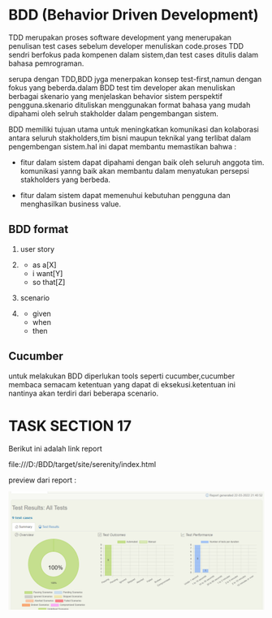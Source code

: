 # BDD (Behavior Driven Development)

TDD merupakan proses software development yang menerupakan penulisan
test cases sebelum developer menuliskan code.proses TDD sendri berfokus 
pada kompenen dalam sistem,dan test cases ditulis dalam bahasa pemrograman.

serupa dengan TDD,BDD jyga menerpakan konsep test-first,namun dengan 
fokus yang beberda.dalam BDD test tim developer akan menuliskan berbagai
skenario yang menjelaskan behavior sistem perspektif pengguna.skenario
dituliskan menggunakan format bahasa yang mudah dipahami oleh selruh 
stakholder dalam pengembangan sistem.

BDD memiliki tujuan utama untuk meningkatkan komunikasi dan kolaborasi
antara seluruh stakholders,tim bisni maupun teknikal yang terlibat dalam
pengembengan sistem.hal ini dapat membantu memastikan bahwa :

- fitur dalam sistem dapat dipahami dengan baik oleh seluruh anggota tim.
  komunikasi yanng baik akan membantu dalam menyatukan persepsi stakholders
  yang berbeda.

- fitur dalam sistem dapat memenuhui kebutuhan pengguna dan menghasilkan 
  business value.

## BDD format
1) user story 

2) - as a[X]
   - i want[Y]
   - so that[Z]

3) scenario

4) - given
   - when 
   - then

## Cucumber
untuk melakukan BDD diperlukan tools seperti cucumber,cucumber membaca
semacam ketentuan yang dapat di eksekusi.ketentuan ini nantinya akan 
terdiri dari beberapa scenario.

# TASK SECTION 17

Berikut ini adalah link report 

file:///D:/BDD/target/site/serenity/index.html

preview dari report : 

![preview](./screenshots/preview.png)
